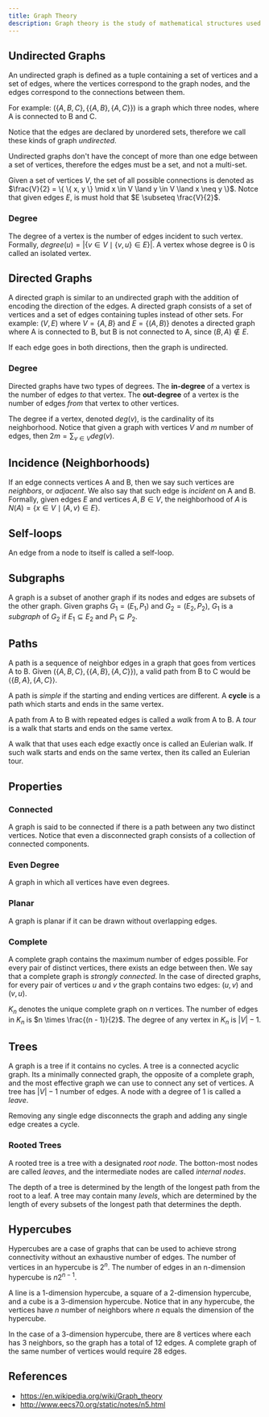 ```yaml
---
title: Graph Theory
description: Graph theory is the study of mathematical structures used to model relations between objects
---
```


Undirected Graphs
-----------------

An undirected graph is defined as a tuple containing a set of vertices and a
set of edges, where the vertices correspond to the graph nodes, and the edges
correspond to the connections between them.

For example: $(\{ A, B, C \}, \{ \{ A, B\}, \{ A, C \} \})$ is a
graph which three nodes, where A is connected to B and C.

Notice that the edges are declared by unordered sets, therefore we call these
kinds of graph *undirected*.

Undirected graphs don't have the concept of more than one edge between a set of
vertices, therefore the edges must be a set, and not a multi-set.

Given a set of vertices $V$, the set of all possible connections is denoted
as $\frac{V}{2} = \{ \{ x, y \} \mid x \in V \land y \in V \land
x \neq y \}$. Notce that given edges $E$, is must hold that $E \subseteq
\frac{V}{2}$.

### Degree

The degree of a vertex is the number of edges incident to such vertex.
Formally, $degree(u) = |\{ v \in V \mid \{ v, u \} \in E \}|$. A vertex
whose degree is 0 is called an isolated vertex.

Directed Graphs
---------------

A directed graph is similar to an undirected graph with the addition of
encoding the direction of the edges. A directed graph consists of a set of
vertices and a set of edges containing tuples instead of other sets. For
example: $(V, E)$ where $V = \{ A, B \}$ and $E = \{ (A, B) \}$
denotes a directed graph where A is connected to B, but B is not connected to
A, since $(B, A) \notin E$.

If each edge goes in both directions, then the graph is undirected.

### Degree

Directed graphs have two types of degrees. The **in-degree** of a vertex is the
number of edges *to* that vertex. The **out-degree** of a vertex is the number
of edges *from* that vertex to other vertices.

The degree if a vertex, denoted $deg(v)$, is the cardinality of its
neighborhood. Notice that given a graph with vertices $V$ and $m$ number of
edges, then $2m = \sum_{v \in V} deg(v)$.

Incidence (Neighborhoods)
-------------------------

If an edge connects vertices A and B, then we say such vertices are
*neighbors*, or *adjacent*. We also say that such edge is *incident* on A and
B. Formally, given edges $E$ and vertices $A, B \in V$, the neighborhood of
$A$ is $N(A) = \{ x \in V \mid (A, v) \in E \}$.

Self-loops
----------

An edge from a node to itself is called a self-loop.

Subgraphs
---------

A graph is a subset of another graph if its nodes and edges are subsets of the
other graph. Given graphs $G_{1} = (E_{1}, P_{1})$ and $G_{2} =
(E_{2}, P_{2})$, $G_{1}$ is a *subgraph* of $G_{2}$ if $E_{1}
\subseteq E_{2}$ and $P_{1} \subseteq P_{2}$.

Paths
-----

A path is a sequence of neighbor edges in a graph that goes from vertices A to
B. Given $(\{ A, B, C \}, \{ \{ A, B\}, \{ A, C \} \})$, a valid
path from B to C would be $\langle\{ B, A \}, \{ A, C \}\rangle$.

A path is *simple* if the starting and ending vertices are different. A
**cycle** is a path which starts and ends in the same vertex.

A path from A to B with repeated edges is called a *walk* from A to B. A *tour*
is a walk that starts and ends on the same vertex.

A walk that that uses each edge exactly once is called an Eulerian walk. If
such walk starts and ends on the same vertex, then its called an Eulerian tour.

Properties
----------

### Connected

A graph is said to be connected if there is a path between any two distinct
vertices. Notice that even a disconnected graph consists of a collection of
connected components.

### Even Degree

A graph in which all vertices have even degrees.

### Planar

A graph is planar if it can be drawn without overlapping edges.

### Complete

A complete graph contains the maximum number of edges possible. For every pair
of distinct vertices, there exists an edge between then. We say that a complete
graph is *strongly connected*. In the case of directed graphs, for every pair
of vertices $u$ and $v$ the graph contains two edges: $(u, v)$ and
$(v, u)$.

$K_{n}$ denotes the unique complete graph on $n$ vertices. The number
of edges in $K_{n}$ is $n \times \frac{(n - 1)}{2}$. The degree of any
vertex in $K_{n}$ is $|V| - 1$.

Trees
-----

A graph is a tree if it contains no cycles. A tree is a connected acyclic
graph. Its a minimally connected graph, the opposite of a complete graph, and
the most effective graph we can use to connect any set of vertices. A tree has
$|V| - 1$ number of edges. A node with a degree of 1 is called a *leave*.

Removing any single edge disconnects the graph and adding any single edge
creates a cycle.

### Rooted Trees

A rooted tree is a tree with a designated *root node*. The botton-most nodes
are called *leaves*, and the intermediate nodes are called *internal nodes*.

The depth of a tree is determined by the length of the longest path from the
root to a leaf. A tree may contain many *levels*, which are determined by the
length of every subsets of the longest path that determines the depth.

Hypercubes
----------

Hypercubes are a case of graphs that can be used to achieve strong connectivity
without an exhaustive number of edges. The number of vertices in an hypercube
is $2^{n}$. The number of edges in an n-dimension hypercube is
$n2^{n-1}$.

A line is a 1-dimension hypercube, a square of a 2-dimension hypercube, and a
cube is a 3-dimension hypercube.  Notice that in any hypercube, the vertices
have $n$ number of neighbors where $n$ equals the dimension of the
hypercube.

In the case of a 3-dimension hypercube, there are 8 vertices where each has 3
neighbors, so the graph has a total of 12 edges. A complete graph of the same
number of vertices would require 28 edges.

References
----------

- https://en.wikipedia.org/wiki/Graph_theory
- http://www.eecs70.org/static/notes/n5.html

